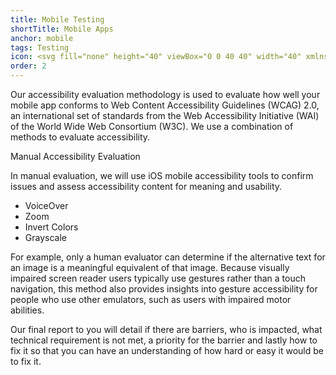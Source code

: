 ```yaml
---
title: Mobile Testing
shortTitle: Mobile Apps
anchor: mobile
tags: Testing
icon: <svg fill="none" height="40" viewBox="0 0 40 40" width="40" xmlns="http://www.w3.org/2000/svg"><circle cx="20" cy="20" fill="#162ade" r="20"/><g fill="#fff"><path d="m16.17 9.05h7.66a2.05 2.05 0 0 1 2.06 2v17.85a2.05 2.05 0 0 1 -2.06 2.1h-7.66a2.05 2.05 0 0 1 -2.06-2.05v-17.85a2.05 2.05 0 0 1 2.06-2.05zm0 .82a1.24 1.24 0 0 0 -1.24 1.23v17.8a1.24 1.24 0 0 0 1.24 1.23h7.66a1.24 1.24 0 0 0 1.24-1.23v-17.8a1.24 1.24 0 0 0 -1.24-1.23z"/><path d="m20.55 28.35a.55.55 0 0 1 -1.1 0 .55.55 0 0 1 1.1 0" fill-rule="evenodd"/><path d="m14.39 25.89h11.23v.82h-11.23z"/><path d="m14.39 11.92h11.23v.82h-11.23z"/><path d="m18.98 20.32-1.37-1.58-.62.54 1.71 1.97.01-.01.18.22 4.42-3.71-.53-.62z" fill-rule="evenodd"/></g></svg>
order: 2
---
```


Our accessibility evaluation methodology is used to evaluate how well your mobile app conforms to Web Content Accessibility Guidelines (WCAG) 2.0, an international set of standards from the Web Accessibility Initiative (WAI) of the World Wide Web Consortium (W3C). We use a combination of methods to evaluate accessibility.

Manual Accessibility Evaluation

In manual evaluation, we will use iOS mobile accessibility tools to confirm issues and assess accessibility content for meaning and usability.

- VoiceOver
- Zoom
- Invert Colors
- Grayscale

For example, only a human evaluator can determine if the alternative text for an image is a meaningful equivalent of that image.
Because visually impaired screen reader users typically use gestures rather than a touch navigation, this method also provides insights into gesture accessibility for people who use other emulators, such as users with impaired motor abilities.

Our final report to you will detail if there are barriers, who is impacted, what technical requirement is not met, a priority for the barrier and lastly how to fix it so that you can have an understanding of how hard or easy it would be to fix it.

